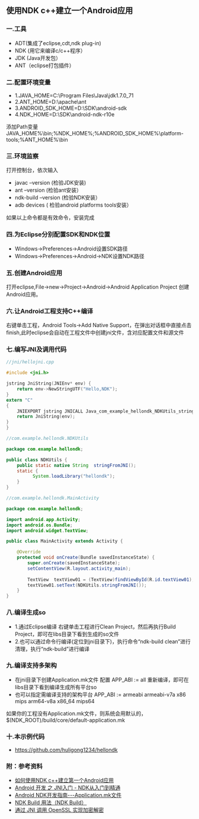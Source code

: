 ## 使用NDK c++建立一个Android应用


### 一.工具
* ADT(集成了eclipse,cdt,ndk plug-in)
* NDK (用它来编译c/c++程序）
* JDK (Java开发包）
* ANT（eclipse打包插件）


### 二.配置环境变量
* 1.JAVA_HOME=C:\Program Files\Java\jdk1.7.0_71
* 2.ANT_HOME=D:\apache\ant
* 3.ANDROID_SDK_HOME=D:\SDK\android-sdk
* 4.NDK_HOME=D:\SDK\android-ndk-r10e


添加Path变量
JAVA_HOME%\bin;%NDK_HOME%;%ANDROID_SDK_HOME%\platform-tools;%ANT_HOME%\bin

### 三.环境监察
打开控制台，依次输入
* javac –version (检验JDK安装)
* ant –version (检验ant安装）
* ndk-build –version (检验NDK安装）
* adb devices  ( 检验android platforms tools安装）

如果以上命令都是有效命令，安装完成


### 四.为Eclipse分别配置SDK和NDK位置
* Windows->Preferences->Android设置SDK路径
* Windows->Preferences->Android->NDK设置NDK路径

### 五.创建Android应用
打开eclipse,File->new->Project->Android->Android Application Project 创建Android应用。

### 六.让Android工程支持C++编译
右键单击工程，Android Tools->Add Native Support，在弹出对话框中直接点击finish,此时eclipse会自动在工程文件中创建jni文件，含对应配置文件和源文件


### 七.编写JNI及调用代码

```c
//jni/hellojni.cpp

#include <jni.h>

jstring JniString(JNIEnv* env) {
	return env->NewStringUTF("Hello,NDK");
}
extern "C"
{
	JNIEXPORT jstring JNICALL Java_com_example_hellondk_NDKUtils_stringFromJNI(JNIEnv* env,jobject o){
	return JniString(env);
}
}

```

```java
//com.example.hellondk.NDKUtils

package com.example.hellondk;

public class NDKUtils {
	public static native String  stringFromJNI();
	static {
	      System.loadLibrary("hellondk");
	}
}

```

```java
//com.example.hellondk.MainActivity

package com.example.hellondk;

import android.app.Activity;
import android.os.Bundle;
import android.widget.TextView;

public class MainActivity extends Activity {

	@Override
	protected void onCreate(Bundle savedInstanceState) {
		super.onCreate(savedInstanceState);
		setContentView(R.layout.activity_main);
		
		TextView  textView01 = (TextView)findViewById(R.id.textView01);
		textView01.setText(NDKUtils.stringFromJNI());
	}
}

```




### 八.编译生成so
* 1.通过Eclipse编译
右键单击工程进行Clean Project，然后再执行Build Project，即可在libs目录下看到生成的so文件
* 2.也可以通过命令行编译(定位到jni目录下)，执行命令“ndk-build clean”进行清理，执行“ndk-build”进行编译


### 九.编译支持多架构
* 在jni目录下创建Application.mk文件
配置 APP_ABI := all 重新编译，即可在libs目录下看到编译生成所有平台so
* 也可以指定需编译支持的架构平台
APP_ABI := armeabi armeabi-v7a x86 mips arm64-v8a x86_64 mips64

如果你的工程没有Application.mk文件，则系统会用默认的，$(NDK_ROOT)/build/core/default-application.mk


### 十.本示例代码
*  https://github.com/huligong1234/hellondk

### 附：参考资料
*  [如何使用NDK c++建立第一个Android应用](http://jingyan.baidu.com/article/90808022f03fc5fd91c80fbf.html)
*  [Android 开发 之 JNI入门 - NDK从入门到精通](http://blog.csdn.net/shulianghan/article/details/18964835)
*  [Android NDK开发指南---Application.mk文件](http://hualang.iteye.com/blog/1149359)
*  [NDK Build 用法（NDK Build）](http://blog.csdn.net/smfwuxiao/article/details/8523087)
*  [通过 JNI 调用 OpenSSL 实现加密解密](http://www.oschina.net/translate/encryption-decryption-invoking-openssl-api-through-jni-calls?print)